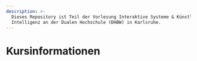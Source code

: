 ```yaml
---
description: >-
  Dieses Repository ist Teil der Vorlesung Interaktive Systeme & Künstliche
  Intelligenz an der Dualen Hochschule (DHBW) in Karlsruhe.
---
```


# Kursinformationen

